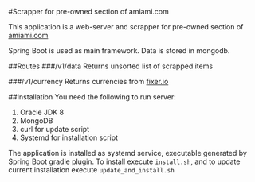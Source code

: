 #Scrapper for pre-owned section of amiami.com

This application is a web-server and scrapper for pre-owned section of [amiami.com](http://amiami.com)

Spring Boot is used as main framework. Data is stored in mongodb.

##Routes
###/v1/data
Returns unsorted list of scrapped items

###/v1/currency
Returns currencies from [fixer.io](http://fixer.io/)

##Installation
You need the following to run server:
1. Oracle JDK 8
1. MongoDB
1. curl for update script
1. Systemd for installation script

The application is installed as systemd service, executable generated by Spring Boot gradle plugin.
To install execute `install.sh`, and to update current installation execute `update_and_install.sh`